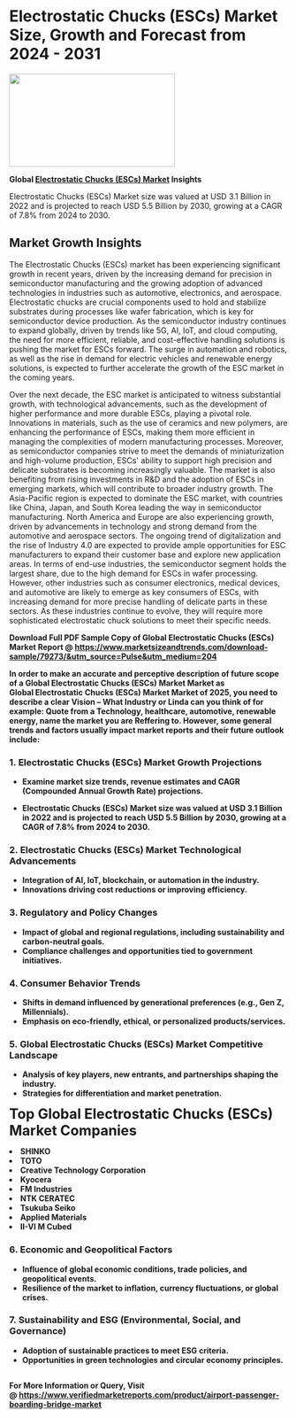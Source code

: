 <H1>Electrostatic Chucks (ESCs) Market Size, Growth and Forecast from 2024 - 2031</H1><img class="aligncenter size-medium wp-image-584254" src="https://thirdeyenews.in/wp-content/uploads/2024/09/Global-Market-Research-300x168.jpeg" alt="" width="300" height="168" /><p><strong>Global&nbsp;<a href="https://www.marketsizeandtrends.com/download-sample/79273/&amp;utm_source=Pulse&amp;utm_medium=204">Electrostatic Chucks (ESCs) Market</a> Insights</strong></p><p>Electrostatic Chucks (ESCs) Market size was valued at USD 3.1 Billion in 2022 and is projected to reach USD 5.5 Billion by 2030, growing at a CAGR of 7.8% from 2024 to 2030.</p><p><h2>Market Growth Insights</h2> <p>The Electrostatic Chucks (ESCs) market has been experiencing significant growth in recent years, driven by the increasing demand for precision in semiconductor manufacturing and the growing adoption of advanced technologies in industries such as automotive, electronics, and aerospace. Electrostatic chucks are crucial components used to hold and stabilize substrates during processes like wafer fabrication, which is key for semiconductor device production. As the semiconductor industry continues to expand globally, driven by trends like 5G, AI, IoT, and cloud computing, the need for more efficient, reliable, and cost-effective handling solutions is pushing the market for ESCs forward. The surge in automation and robotics, as well as the rise in demand for electric vehicles and renewable energy solutions, is expected to further accelerate the growth of the ESC market in the coming years.</p> <p><strong></strong></p> <p>Over the next decade, the ESC market is anticipated to witness substantial growth, with technological advancements, such as the development of higher performance and more durable ESCs, playing a pivotal role. Innovations in materials, such as the use of ceramics and new polymers, are enhancing the performance of ESCs, making them more efficient in managing the complexities of modern manufacturing processes. Moreover, as semiconductor companies strive to meet the demands of miniaturization and high-volume production, ESCs' ability to support high precision and delicate substrates is becoming increasingly valuable. The market is also benefiting from rising investments in R&D and the adoption of ESCs in emerging markets, which will contribute to broader industry growth. The Asia-Pacific region is expected to dominate the ESC market, with countries like China, Japan, and South Korea leading the way in semiconductor manufacturing. North America and Europe are also experiencing growth, driven by advancements in technology and strong demand from the automotive and aerospace sectors. The ongoing trend of digitalization and the rise of Industry 4.0 are expected to provide ample opportunities for ESC manufacturers to expand their customer base and explore new application areas. In terms of end-use industries, the semiconductor segment holds the largest share, due to the high demand for ESCs in wafer processing. However, other industries such as consumer electronics, medical devices, and automotive are likely to emerge as key consumers of ESCs, with increasing demand for more precise handling of delicate parts in these sectors. As these industries continue to evolve, they will require more sophisticated electrostatic chuck solutions to meet their specific needs. <p><strong></p><p><span class=""><strong>Download Full PDF Sample Copy of Global Electrostatic Chucks (ESCs) Market Report</strong> @ <a href="https://www.marketsizeandtrends.com/download-sample/79273/&amp;utm_source=Pulse&amp;utm_medium=204" target="_blank">https://www.marketsizeandtrends.com/download-sample/79273/&amp;utm_source=Pulse&amp;utm_medium=204</a></span></p><p>In order to make an accurate and perceptive description of future scope of a Global&nbsp;Electrostatic Chucks (ESCs) Market Market as Global&nbsp;Electrostatic Chucks (ESCs) Market Market of 2025, you need to describe a clear Vision &ndash; What Industry or Linda can you think of for example: Quote from a Technology, healthcare, automotive, renewable energy, name the market you are Reffering to. However, some general trends and factors usually impact market reports and their future outlook include:</p><h3>1.&nbsp;<strong>Electrostatic Chucks (ESCs) Market Growth Projections</strong></h3><ul><li>Examine market size trends, revenue estimates and CAGR (Compounded Annual Growth Rate) projections.</li><li><p>Electrostatic Chucks (ESCs) Market size was valued at USD 3.1 Billion in 2022 and is projected to reach USD 5.5 Billion by 2030, growing at a CAGR of 7.8% from 2024 to 2030.</p></li></ul><h3>2.&nbsp;<strong>Electrostatic Chucks (ESCs) Market Technological Advancements</strong></h3><ul><li>Integration of AI, IoT, blockchain, or automation in the industry.</li><li>Innovations driving cost reductions or improving efficiency.</li></ul><h3>3.&nbsp;<strong>Regulatory and Policy Changes</strong></h3><ul><li>Impact of global and regional regulations, including sustainability and carbon-neutral goals.</li><li>Compliance challenges and opportunities tied to government initiatives.</li></ul><h3>4.&nbsp;<strong>Consumer Behavior Trends</strong></h3><ul><li>Shifts in demand influenced by generational preferences (e.g., Gen Z, Millennials).</li><li>Emphasis on eco-friendly, ethical, or personalized products/services.</li></ul><h3>5.&nbsp;<strong>Global Electrostatic Chucks (ESCs) Market Competitive Landscape</strong></h3><ul><li>Analysis of key players, new entrants, and partnerships shaping the industry.</li><li>Strategies for differentiation and market penetration.</li></ul><p data-pm-slice="1 1 []"><span style="color: inherit; font-family: inherit; font-size: 25px;">Top Global Electrostatic Chucks (ESCs) Market Companies</span></p><div class="" data-test-id=""><p><li>SHINKO</li><li> TOTO</li><li> Creative Technology Corporation</li><li> Kyocera</li><li> FM Industries</li><li> NTK CERATEC</li><li> Tsukuba Seiko</li><li> Applied Materials</li><li> II-VI M Cubed</li></p></div><h3>6.&nbsp;<strong>Economic and Geopolitical Factors</strong></h3><ul><li>Influence of global economic conditions, trade policies, and geopolitical events.</li><li>Resilience of the market to inflation, currency fluctuations, or global crises.</li></ul><h3>7.&nbsp;<strong>Sustainability and ESG (Environmental, Social, and Governance)</strong></h3><ul><li>Adoption of sustainable practices to meet ESG criteria.</li><li>Opportunities in green technologies and circular economy principles.</li></ul><h2><strong style="font-size: 14px;">For More Information or Query, Visit @&nbsp;</strong><a style="background-color: #ffffff; font-size: 14px;" href="https://www.marketsizeandtrends.com/report/electrostatic-chucks-escs-market/" target="_blank">https://www.verifiedmarketreports.com/product/airport-passenger-boarding-bridge-market</a></h2>
